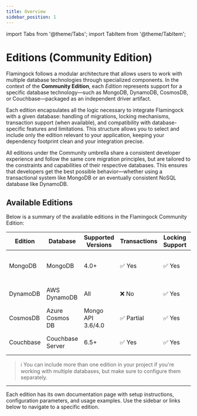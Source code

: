 ```yaml
---
title: Overview
sidebar_position: 1
---
```


import Tabs from '@theme/Tabs';
import TabItem from '@theme/TabItem';

# Editions (Community Edition)

Flamingock follows a modular architecture that allows users to work with multiple database technologies through specialized components.
In the context of the **Community Edition**, each *Edition* represents support for a specific database technology—such as MongoDB, DynamoDB, CosmosDB, or Couchbase—packaged as an independent driver artifact.

Each edition encapsulates all the logic necessary to integrate Flamingock with a given database: handling of migrations, locking mechanisms, transaction support (when available), and compatibility with database-specific features and limitations. This structure allows you to select and include only the edition relevant to your application, keeping your dependency footprint clean and your integration precise.

All editions under the Community umbrella share a consistent developer experience and follow the same core migration principles, but are tailored to the constraints and capabilities of their respective databases. This ensures that developers get the best possible behavior—whether using a transactional system like MongoDB or an eventually consistent NoSQL database like DynamoDB.

## Available Editions

Below is a summary of the available editions in the Flamingock Community Edition:

| Edition    | Database        | Supported Versions | Transactions | Locking Support | Notes                             |
|------------|------------------|---------------------|--------------|------------------|-----------------------------------|
| MongoDB    | MongoDB          | 4.0+                | ✅ Yes       | ✅ Yes           | Best performance with replica set |
| DynamoDB   | AWS DynamoDB     | All                 | ❌ No        | ✅ Yes           | Locking via coordination table    |
| CosmosDB   | Azure Cosmos DB  | Mongo API 3.6/4.0   | ✅ Partial   | ✅ Yes           | Limited transaction support       |
| Couchbase  | Couchbase Server | 6.5+                | ✅ Yes       | ✅ Yes           | Requires Couchbase SDK 3+         |

> ℹ️ You can include more than one edition in your project if you're working with multiple databases, but make sure to configure them separately.

---

Each edition has its own documentation page with setup instructions, configuration parameters, and usage examples. Use the sidebar or links below to navigate to a specific edition.


